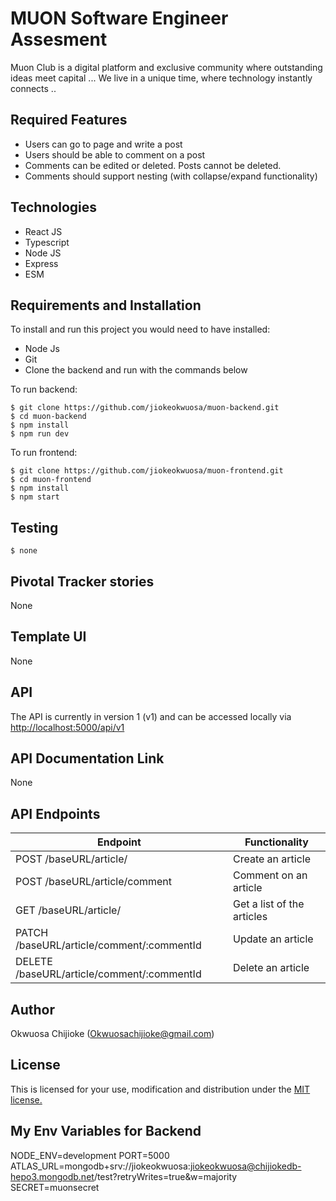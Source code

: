 # MUON Software Engineer Assesment
Muon Club is a digital platform and exclusive community where outstanding ideas meet capital ... We live in a unique time, where technology instantly connects ..

## Required Features

- Users can go to page and write a post
- Users should be able to comment on a post 
- Comments can be edited or deleted. Posts cannot be deleted. 
- Comments should support nesting (with collapse/expand functionality) 

## Technologies

- React JS
- Typescript
- Node JS
- Express
- ESM


## Requirements and Installation

To install and run this project you would need to have installed:
- Node Js
- Git
- Clone the backend and run with the commands below

To run backend:
```
$ git clone https://github.com/jiokeokwuosa/muon-backend.git
$ cd muon-backend
$ npm install
$ npm run dev
```
To run frontend:
```
$ git clone https://github.com/jiokeokwuosa/muon-frontend.git
$ cd muon-frontend
$ npm install
$ npm start
```

## Testing
```
$ none
```

## Pivotal Tracker stories

None

## Template UI

None

## API

The API is currently in version 1 (v1) and can be accessed locally via [http://localhost:5000/api/v1](http://localhost:5000/api/vi)

## API Documentation Link

None

## API Endpoints

| Endpoint                                         | Functionality                            |
| ------------------------------------------------ | -----------------------------------------|
| POST /baseURL/article/           | Create an article                          |
| POST /baseURL/article/comment   | Comment on an article                         |
| GET /baseURL/article/           | Get a list of the articles                             |
| PATCH /baseURL/article/comment/:commentId   | Update an article                            |
| DELETE /baseURL/article/comment/:commentId   | Delete an article                         |


## Author

Okwuosa Chijioke (Okwuosachijioke@gmail.com)

## License

This is licensed for your use, modification and distribution under the [MIT license.](https://opensource.org/licenses/MIT)

## My Env Variables for Backend
NODE_ENV=development
PORT=5000
ATLAS_URL=mongodb+srv://jiokeokwuosa:jiokeokwuosa@chijiokedb-hepo3.mongodb.net/test?retryWrites=true&w=majority
SECRET=muonsecret
